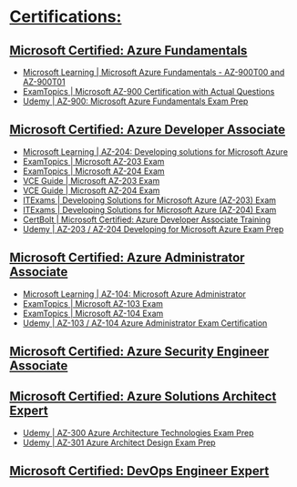 
# [Certifications:](https://docs.microsoft.com/en-us/learn/certifications/browse/?term=azure&resource_type=certification)

## [Microsoft Certified: Azure Fundamentals](https://docs.microsoft.com/en-us/learn/certifications/azure-fundamentals)
- [Microsoft Learning | Microsoft Azure Fundamentals - AZ-900T00 and AZ-900T01](https://microsoftlearning.github.io/AZ-900T0x-MicrosoftAzureFundamentals/)
- [ExamTopics | Microsoft AZ-900 Certification with Actual Questions](https://www.examtopics.com/exams/microsoft/az-900/)
- [Udemy | AZ-900: Microsoft Azure Fundamentals Exam Prep](https://www.udemy.com/course/az900-azure/)  
##
## [Microsoft Certified: Azure Developer Associate](https://docs.microsoft.com/en-us/learn/certifications/azure-developer)
- [Microsoft Learning | AZ-204: Developing solutions for Microsoft Azure](https://microsoftlearning.github.io/AZ-204-DevelopingSolutionsforMicrosoftAzure/)
- [ExamTopics | Microsoft AZ-203 Exam](https://www.examtopics.com/exams/microsoft/az-203/)
- [ExamTopics | Microsoft AZ-204 Exam](https://www.examtopics.com/exams/microsoft/az-204/)
- [VCE Guide | Microsoft AZ-203 Exam](https://vceguide.com/microsoft/az-203-developing-solutions-for-microsoft-azure/)
- [VCE Guide | Microsoft AZ-204 Exam](https://vceguide.com/microsoft/az-204-developing-solutions-for-microsoft-azure/)
- [ITExams | Developing Solutions for Microsoft Azure (AZ-203) Exam](https://www.itexams.com/info/AZ-203)
- [ITExams | Developing Solutions for Microsoft Azure (AZ-204) Exam](https://www.itexams.com/info/AZ-204)
- [CertBolt | Microsoft Certified: Azure Developer Associate Training](https://www.certbolt.com/microsoft-certified-azure-developer-associate-exam-dumps)
- [Udemy | AZ-203 / AZ-204 Developing for Microsoft Azure Exam Prep](https://www.udemy.com/course/70532-azure/)
##
## [Microsoft Certified: Azure Administrator Associate](https://docs.microsoft.com/en-us/learn/certifications/azure-administrator)
- [Microsoft Learning | AZ-104: Microsoft Azure Administrator](https://microsoftlearning.github.io/AZ-104-MicrosoftAzureAdministrator/)
- [ExamTopics | Microsoft AZ-103 Exam](https://www.examtopics.com/exams/microsoft/az-103/)
- [ExamTopics | Microsoft AZ-104 Exam](https://www.examtopics.com/exams/microsoft/az-104/)
- [Udemy | AZ-103 / AZ-104 Azure Administrator Exam Certification](https://www.udemy.com/course/70533-azure/)
##
## [Microsoft Certified: Azure Security Engineer Associate](https://docs.microsoft.com/en-us/learn/certifications/azure-security-engineer)  
##
## [Microsoft Certified: Azure Solutions Architect Expert](https://docs.microsoft.com/en-us/learn/certifications/azure-solutions-architect)
- [Udemy | AZ-300 Azure Architecture Technologies Exam Prep](https://www.udemy.com/course/70534-azure/)
- [Udemy | AZ-301 Azure Architect Design Exam Prep](https://www.udemy.com/course/az301-azure/)
##
## [Microsoft Certified: DevOps Engineer Expert](https://docs.microsoft.com/en-us/learn/certifications/devops-engineer)

